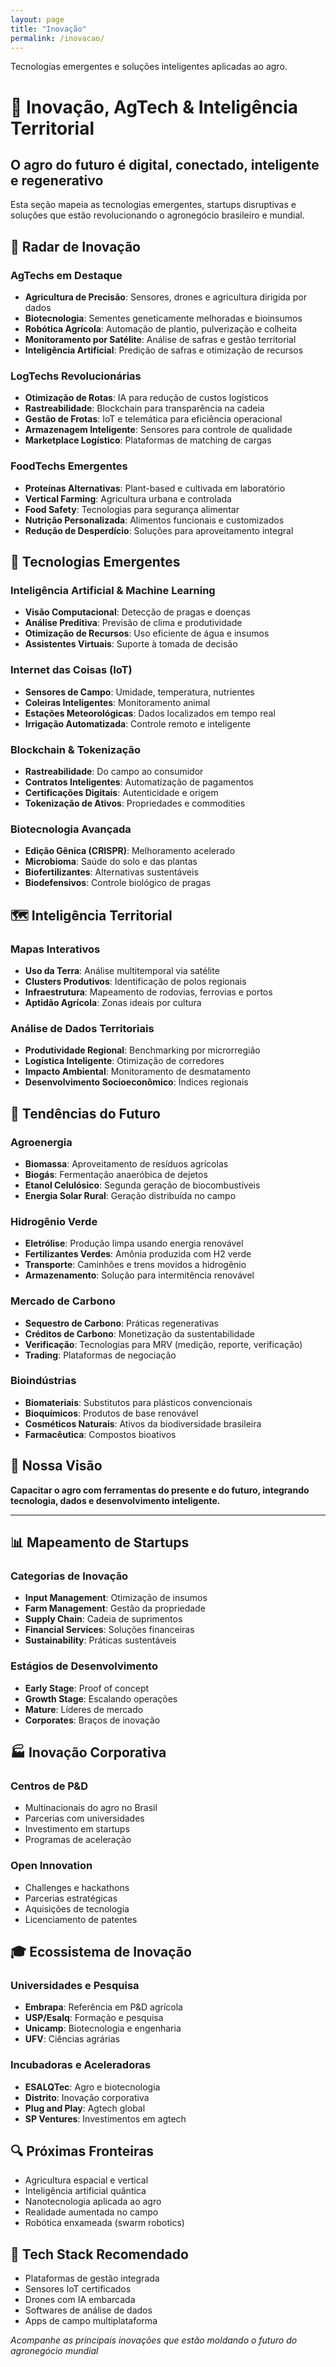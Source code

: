 ```yaml
---
layout: page
title: "Inovação"
permalink: /inovacao/
---
```


Tecnologias emergentes e soluções inteligentes aplicadas ao agro.

# 🚀 Inovação, AgTech & Inteligência Territorial

## O agro do futuro é digital, conectado, inteligente e regenerativo

Esta seção mapeia as tecnologias emergentes, startups disruptivas e soluções que estão revolucionando o agronegócio brasileiro e mundial.

## 🎯 Radar de Inovação

### AgTechs em Destaque
- **Agricultura de Precisão**: Sensores, drones e agricultura dirigida por dados
- **Biotecnologia**: Sementes geneticamente melhoradas e bioinsumos
- **Robótica Agrícola**: Automação de plantio, pulverização e colheita
- **Monitoramento por Satélite**: Análise de safras e gestão territorial
- **Inteligência Artificial**: Predição de safras e otimização de recursos

### LogTechs Revolucionárias
- **Otimização de Rotas**: IA para redução de custos logísticos
- **Rastreabilidade**: Blockchain para transparência na cadeia
- **Gestão de Frotas**: IoT e telemática para eficiência operacional
- **Armazenagem Inteligente**: Sensores para controle de qualidade
- **Marketplace Logístico**: Plataformas de matching de cargas

### FoodTechs Emergentes
- **Proteínas Alternativas**: Plant-based e cultivada em laboratório
- **Vertical Farming**: Agricultura urbana e controlada
- **Food Safety**: Tecnologias para segurança alimentar
- **Nutrição Personalizada**: Alimentos funcionais e customizados
- **Redução de Desperdício**: Soluções para aproveitamento integral

## 🔬 Tecnologias Emergentes

### Inteligência Artificial & Machine Learning
- **Visão Computacional**: Detecção de pragas e doenças
- **Análise Preditiva**: Previsão de clima e produtividade
- **Otimização de Recursos**: Uso eficiente de água e insumos
- **Assistentes Virtuais**: Suporte à tomada de decisão

### Internet das Coisas (IoT)
- **Sensores de Campo**: Umidade, temperatura, nutrientes
- **Coleiras Inteligentes**: Monitoramento animal
- **Estações Meteorológicas**: Dados localizados em tempo real
- **Irrigação Automatizada**: Controle remoto e inteligente

### Blockchain & Tokenização
- **Rastreabilidade**: Do campo ao consumidor
- **Contratos Inteligentes**: Automatização de pagamentos
- **Certificações Digitais**: Autenticidade e origem
- **Tokenização de Ativos**: Propriedades e commodities

### Biotecnologia Avançada
- **Edição Gênica (CRISPR)**: Melhoramento acelerado
- **Microbioma**: Saúde do solo e das plantas
- **Biofertilizantes**: Alternativas sustentáveis
- **Biodefensivos**: Controle biológico de pragas

## 🗺️ Inteligência Territorial

### Mapas Interativos
- **Uso da Terra**: Análise multitemporal via satélite
- **Clusters Produtivos**: Identificação de polos regionais
- **Infraestrutura**: Mapeamento de rodovias, ferrovias e portos
- **Aptidão Agrícola**: Zonas ideais por cultura

### Análise de Dados Territoriais
- **Produtividade Regional**: Benchmarking por microrregião
- **Logística Inteligente**: Otimização de corredores
- **Impacto Ambiental**: Monitoramento de desmatamento
- **Desenvolvimento Socioeconômico**: Índices regionais

## 🌱 Tendências do Futuro

### Agroenergia
- **Biomassa**: Aproveitamento de resíduos agrícolas
- **Biogás**: Fermentação anaeróbica de dejetos
- **Etanol Celulósico**: Segunda geração de biocombustíveis
- **Energia Solar Rural**: Geração distribuída no campo

### Hidrogênio Verde
- **Eletrólise**: Produção limpa usando energia renovável
- **Fertilizantes Verdes**: Amônia produzida com H2 verde
- **Transporte**: Caminhões e trens movidos a hidrogênio
- **Armazenamento**: Solução para intermitência renovável

### Mercado de Carbono
- **Sequestro de Carbono**: Práticas regenerativas
- **Créditos de Carbono**: Monetização da sustentabilidade
- **Verificação**: Tecnologias para MRV (medição, reporte, verificação)
- **Trading**: Plataformas de negociação

### Bioindústrias
- **Biomateriais**: Substitutos para plásticos convencionais
- **Bioquímicos**: Produtos de base renovável
- **Cosméticos Naturais**: Ativos da biodiversidade brasileira
- **Farmacêutica**: Compostos bioativos

## 🔭 Nossa Visão

**Capacitar o agro com ferramentas do presente e do futuro, integrando tecnologia, dados e desenvolvimento inteligente.**

---

## 📊 Mapeamento de Startups

### Categorias de Inovação
- **Input Management**: Otimização de insumos
- **Farm Management**: Gestão da propriedade
- **Supply Chain**: Cadeia de suprimentos
- **Financial Services**: Soluções financeiras
- **Sustainability**: Práticas sustentáveis

### Estágios de Desenvolvimento
- **Early Stage**: Proof of concept
- **Growth Stage**: Escalando operações
- **Mature**: Líderes de mercado
- **Corporates**: Braços de inovação

## 🏭 Inovação Corporativa

### Centros de P&D
- Multinacionais do agro no Brasil
- Parcerias com universidades
- Investimento em startups
- Programas de aceleração

### Open Innovation
- Challenges e hackathons
- Parcerias estratégicas
- Aquisições de tecnologia
- Licenciamento de patentes

## 🎓 Ecossistema de Inovação

### Universidades e Pesquisa
- **Embrapa**: Referência em P&D agrícola
- **USP/Esalq**: Formação e pesquisa
- **Unicamp**: Biotecnologia e engenharia
- **UFV**: Ciências agrárias

### Incubadoras e Aceleradoras
- **ESALQTec**: Agro e biotecnologia
- **Distrito**: Inovação corporativa
- **Plug and Play**: Agtech global
- **SP Ventures**: Investimentos em agtech

## 🔍 Próximas Fronteiras
- Agricultura espacial e vertical
- Inteligência artificial quântica
- Nanotecnologia aplicada ao agro
- Realidade aumentada no campo
- Robótica enxameada (swarm robotics)

## 📱 Tech Stack Recomendado
- Plataformas de gestão integrada
- Sensores IoT certificados
- Drones com IA embarcada
- Softwares de análise de dados
- Apps de campo multiplataforma

*Acompanhe as principais inovações que estão moldando o futuro do agronegócio mundial*
